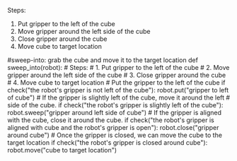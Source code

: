 

Steps:
1. Put gripper to the left of the cube
2. Move gripper around the left side of the cube
3. Close gripper around the cube
4. Move cube to target location

#sweep-into: grab the cube and move it to the target location
def sweep_into(robot):
    # Steps:
    #  1. Put gripper to the left of the cube
    #  2. Move gripper around the left side of the cube
    #  3. Close gripper around the cube
    #  4. Move cube to target location
    # Put the gripper to the left of the cube
    if check("the robot's gripper is not left of the cube"):
        robot.put("gripper to left of cube")
    # If the gripper is slightly left of the cube, move it around the left
    # side of the cube.
    if check("the robot's gripper is slightly left of the cube"):
        robot.sweep("gripper around left side of cube")
    # If the gripper is aligned with the cube, close it around the cube.
    if check("the robot's gripper is aligned with cube and the robot's gripper is open"):
        robot.close("gripper around cube")
    # Once the gripper is closed, we can move the cube to the target location 
    if check("the robot's gripper is closed around cube"):
        robot.move("cube to target location")